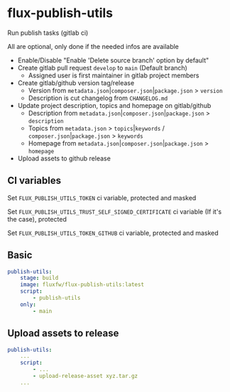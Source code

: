 # flux-publish-utils

Run publish tasks (gitlab ci)

All are optional, only done if the needed infos are available

- Enable/Disable "Enable 'Delete source branch' option by default"
- Create gitlab pull request `develop` to `main` (Default branch)
    - Assigned user is first maintainer in gitlab project members
- Create gitlab/github version tag/release
    - Version from `metadata.json`|`composer.json`|`package.json` > `version`
    - Description is cut changelog from `CHANGELOG.md`
- Update project description, topics and homepage on gitlab/github
    - Description from `metadata.json`|`composer.json`|`package.json` > `description`
    - Topics from `metadata.json` > `topics`|`keywords` / `composer.json`|`package.json` > `keywords`
    - Homepage from `metadata.json`|`composer.json`|`package.json` > `homepage`
- Upload assets to github release

## CI variables

Set `FLUX_PUBLISH_UTILS_TOKEN` ci variable, protected and masked

Set `FLUX_PUBLISH_UTILS_TRUST_SELF_SIGNED_CERTIFICATE` ci variable (If it's the case), protected

Set `FLUX_PUBLISH_UTILS_TOKEN_GITHUB` ci variable, protected and masked

## Basic

```yaml
publish-utils:
    stage: build
    image: fluxfw/flux-publish-utils:latest
    script:
        - publish-utils
    only:
        - main
```

## Upload assets to release

```yaml
publish-utils:
    ...
    script:
        - ...
        - upload-release-asset xyz.tar.gz
    ...
```
